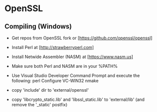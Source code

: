 OpenSSL
====

Compiling (Windows)
---------

- Get repos from OpenSSL fork or [https://github.com/openssl/openssl]
- Install Perl at [http://strawberryperl.com]
- Install Netwide Assembler (NASM) at [https://www.nasm.us]
- Make sure both Perl and NASM are in your %PATH%

- Use Visual Studio Developer Command Prompt and execute the following:
	perl Configure VC-WIN32
	nmake

- copy 'include' dir to 'external/openssl'
- copy 'libcrypto_static.lib' and 'libssl_static.lib' to 'external/lib' (and remove the '_static' postfix)